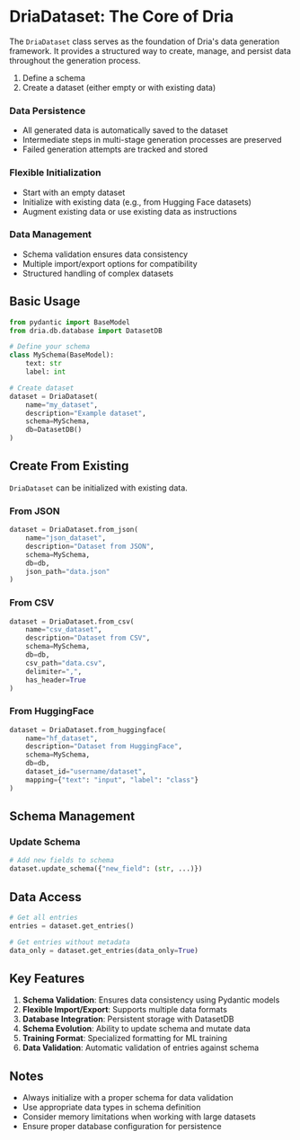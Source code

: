 # DriaDataset: The Core of Dria

The `DriaDataset` class serves as the foundation of Dria's data generation framework. 
It provides a structured way to create, manage, and persist data throughout the generation process.

1. Define a schema
2. Create a dataset (either empty or with existing data)

### Data Persistence
- All generated data is automatically saved to the dataset
- Intermediate steps in multi-stage generation processes are preserved
- Failed generation attempts are tracked and stored

### Flexible Initialization
- Start with an empty dataset
- Initialize with existing data (e.g., from Hugging Face datasets)
- Augment existing data or use existing data as instructions

### Data Management
- Schema validation ensures data consistency
- Multiple import/export options for compatibility
- Structured handling of complex datasets

## Basic Usage

```python
from pydantic import BaseModel
from dria.db.database import DatasetDB

# Define your schema
class MySchema(BaseModel):
    text: str
    label: int

# Create dataset
dataset = DriaDataset(
    name="my_dataset",
    description="Example dataset",
    schema=MySchema,
    db=DatasetDB()
)
```

## Create From Existing

`DriaDataset` can be initialized with existing data. 

### From JSON
```python
dataset = DriaDataset.from_json(
    name="json_dataset",
    description="Dataset from JSON",
    schema=MySchema,
    db=db,
    json_path="data.json"
)
```

### From CSV
```python
dataset = DriaDataset.from_csv(
    name="csv_dataset",
    description="Dataset from CSV",
    schema=MySchema,
    db=db,
    csv_path="data.csv",
    delimiter=",",
    has_header=True
)
```

### From HuggingFace
```python
dataset = DriaDataset.from_huggingface(
    name="hf_dataset",
    description="Dataset from HuggingFace",
    schema=MySchema,
    db=db,
    dataset_id="username/dataset",
    mapping={"text": "input", "label": "class"}
)
```

## Schema Management

### Update Schema
```python
# Add new fields to schema
dataset.update_schema({"new_field": (str, ...)})
```

## Data Access

```python
# Get all entries
entries = dataset.get_entries()

# Get entries without metadata
data_only = dataset.get_entries(data_only=True)
```

## Key Features

1. **Schema Validation**: Ensures data consistency using Pydantic models
2. **Flexible Import/Export**: Supports multiple data formats
3. **Database Integration**: Persistent storage with DatasetDB
4. **Schema Evolution**: Ability to update schema and mutate data
5. **Training Format**: Specialized formatting for ML training
6. **Data Validation**: Automatic validation of entries against schema

## Notes

- Always initialize with a proper schema for data validation
- Use appropriate data types in schema definition
- Consider memory limitations when working with large datasets
- Ensure proper database configuration for persistence